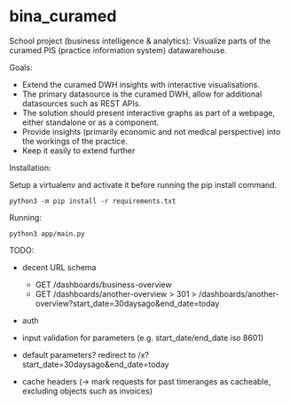 # bina_curamed
School project (business intelligence &amp; analytics): Visualize parts of the curamed PIS (practice information system) datawarehouse.


Goals:
  - Extend the curamed DWH insights with interactive visualisations.
  - The primary datasource is the curamed DWH, allow for additional datasources such as REST APIs.
  - The solution should present interactive graphs as part of a webpage, either standalone or as a component.
  - Provide insights (primarily economic and not medical perspective) into the workings of the practice.
  - Keep it easily to extend further
  
Installation:

Setup a virtualenv and activate it before running the pip install command.

```
python3 -m pip install -r requirements.txt
```

Running:
```
python3 app/main.py
```
  


TODO:
- decent URL schema
  - GET /dashboards/business-overview
  - GET /dashboards/another-overview > 301 > /dashboards/another-overview?start_date=30daysago&end_date=today

- auth
- input validation for parameters (e.g. start_date/end_date iso 8601)
- default parameters? redirect to /x?start_date=30daysago&end_date=today
- cache headers (-> mark requests for past timeranges as cacheable, excluding objects such as invoices)
